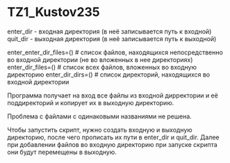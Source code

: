 # TZ1_Kustov235

enter_dir - входная директория (в неё записывается путь к входной)
quit_dir - выходная директория (в неё записывается путь к выходной)

enter_enter_dir_files=()   # список файлов, находящихся непосредственно во входной директории (не во вложенных в нее директориях)
enter_dir_files=() # список всех файлов, вложенных во входную директорию
enter_dir_dirs=()  # список директорий, находящихся во входной директории


Программа получает на вход все файлы из входной дирректории и её поддиректорий и копирует их в выходную директорию.

Проблема с файлами с одинаковыми названиями не решена.

Чтобы запустить скрипт, нужно создать входную и выходную директорию, после чего прописать их пути в enter_dir и quit_dir. Далее при добавлении файлов во входную директорию при запуске скрипта они будут перемещены в выходную.

